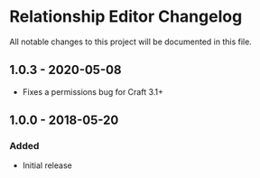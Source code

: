 # Relationship Editor Changelog

All notable changes to this project will be documented in this file.

## 1.0.3 - 2020-05-08
- Fixes a permissions bug for Craft 3.1+

## 1.0.0 - 2018-05-20
### Added
- Initial release
